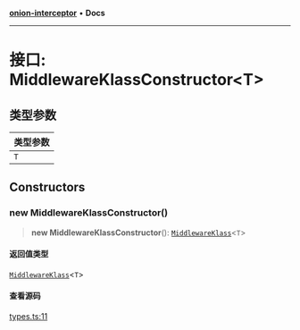 [**onion-interceptor**](../README.md) • **Docs**

***

# 接口: MiddlewareKlassConstructor\<T\>

## 类型参数

| 类型参数 |
| :------ |
| `T` |

## Constructors

### new MiddlewareKlassConstructor()

> **new MiddlewareKlassConstructor**(): [`MiddlewareKlass`](MiddlewareKlass.md)\<`T`\>

#### 返回值类型

[`MiddlewareKlass`](MiddlewareKlass.md)\<`T`\>

#### 查看源码

[types.ts:11](https://github.com/coverjs/onion-interceptor/blob/594421c31ed42493b820500a185c38febcee0b53/packages/core/src/types.ts#L11)

